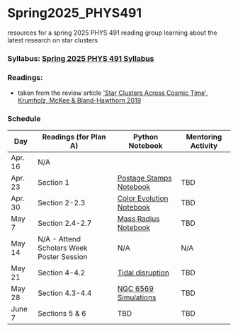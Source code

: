 # Spring2025_PHYS491
resources for a spring 2025 PHYS 491 reading group learning about the latest research on star clusters

### Syllabus: [Spring 2025 PHYS 491 Syllabus](https://github.com/kevincovey/Spring2025_PHYS491/blob/main/PHYS491_syllabus.docx)

### Readings:
- taken from the review article ['Star Clusters Across Cosmic Time', Krumholz, McKee & Bland-Hawthorn 2019](https://www-annualreviews-org.ezproxy.library.wwu.edu/content/journals/10.1146/annurev-astro-091918-104430)

### Schedule

| Day | Readings (for Plan A) | Python Notebook | Mentoring Activity | 
| --- | --- | --- | --- | 
| Apr. 16 | N/A |  |  |
| Apr. 23 | Section 1 | [Postage Stamps Notebook](https://github.com/kevincovey/Spring2025_PHYS491/blob/main/cluster_review/postage_stamps.ipynb) | TBD |
| Apr. 30 | Section 2-2.3 | [Color Evolution Notebook](https://github.com/kevincovey/Spring2025_PHYS491/blob/main/cluster_review/color_evol.ipynb) | TBD |
| May 7 | Section 2.4-2.7 | [Mass Radius Notebook](https://github.com/kevincovey/Spring2025_PHYS491/blob/main/cluster_review/mass_radius.ipynb) | TBD |
| May 14 | N/A - Attend Scholars Week Poster Session | N/A | N/A |
| May 21 | Section 4-4.2 | [Tidal disruption](https://github.com/kevincovey/Spring2025_PHYS491/blob/main/cluster_review/tidal.ipynb) | TBD |
| May 28 | Section 4.3-4.4 | [NGC 6569 Simulations](https://github.com/mwbest/WWU_2024/blob/main/Faith/NGC6569/NGC6569_rot_bar_rot_frame.ipynb) | TBD |
| June 7 | Sections 5 & 6 | TBD | TBD |
